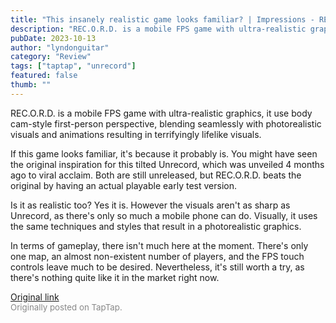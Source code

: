 ```yaml
---
title: "This insanely realistic game looks familiar? | Impressions - REC.O.R.D."
description: "REC.O.R.D. is a mobile FPS game with ultra-realistic graphics, it use body cam-style first-person perspective, blending seamlessly with photorealistic visuals and animations resulting in terrifyingly lifelike visuals."
pubDate: 2023-10-13
author: "lyndonguitar"
category: "Review"
tags: ["taptap", "unrecord"]
featured: false
thumb: ""
---
```


REC.O.R.D. is a mobile FPS game with ultra-realistic graphics, it use body cam-style first-person perspective, blending seamlessly with photorealistic visuals and animations resulting in terrifyingly lifelike visuals.

If this game looks familiar, it's because it probably is. You might have seen the original inspiration for this tilted Unrecord, which was unveiled 4 months ago to viral acclaim. Both are still unreleased, but REC.O.R.D. beats the original by having an actual playable early test version.

Is it as realistic too? Yes it is. However the visuals aren't as sharp as Unrecord, as there's only so much a mobile phone can do. Visually, it uses the same techniques and styles that result in a photorealistic graphics.

In terms of gameplay, there isn't much here at the moment. There's only one map, an almost non-existent number of players, and the FPS touch controls leave much to be desired. Nevertheless, it's still worth a try, as there's nothing quite like it in the market right now.

[Original link](https://www.taptap.io/post/6425928)<br><span style="font-size: 0.95em; color: #888;">Originally posted on TapTap.</span>
